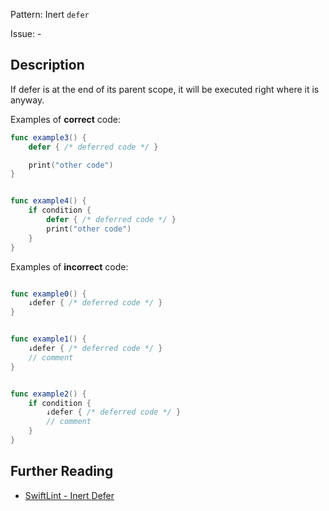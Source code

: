 Pattern: Inert `defer`

Issue: -

## Description

If defer is at the end of its parent scope, it will be executed right where it is anyway.

Examples of **correct** code:
```swift
func example3() {
    defer { /* deferred code */ }

    print("other code")
}


func example4() {
    if condition {
        defer { /* deferred code */ }
        print("other code")
    }
}

```
Examples of **incorrect** code:
```swift

func example0() {
    ↓defer { /* deferred code */ }
}


func example1() {
    ↓defer { /* deferred code */ }
    // comment
}


func example2() {
    if condition {
        ↓defer { /* deferred code */ }
        // comment
    }
}

```

## Further Reading

* [SwiftLint - Inert Defer](https://realm.github.io/SwiftLint/inert_defer.html)